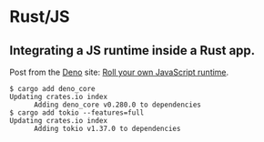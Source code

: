 # Rust/JS

## Integrating a JS runtime inside a Rust app.

Post from the [Deno](https://deno.com/) site: [Roll your own JavaScript runtime](https://deno.com/blog/roll-your-own-javascript-runtime).

```
$ cargo add deno_core
Updating crates.io index
      Adding deno_core v0.280.0 to dependencies
$ cargo add tokio --features=full
Updating crates.io index
      Adding tokio v1.37.0 to dependencies
```
